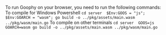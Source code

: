 To run Goophy on your browser, you need to run the following commands:
To compile for Windows Powershell
`cd server 
$Env:GOOS = "js"; $Env:GOARCH = "wasm"; go build -o ../pkg/assets/main.wasm ../pkg/wasm/main.go`
To compile on other terminals
`cd server 
GOOS=js GOARCH=wasm go build -o ../pkg/assets/main.wasm ../pkg/wasm/main.go`
